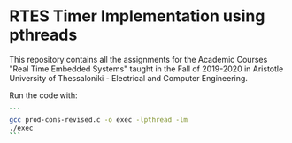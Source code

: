 # RTES Timer Implementation using pthreads

This repository contains all the assignments for the Academic Courses "Real Time Embedded Systems" taught in the Fall of 2019-2020 in Aristotle University of Thessaloniki - Electrical and Computer Engineering.

Run the code with: 

~~~bash
```
gcc prod-cons-revised.c -o exec -lpthread -lm
./exec
```
~~~

